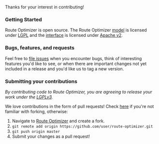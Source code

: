 Thanks for your interest in contributing!


### Getting Started

Route Optimizer is open source. The Route Optimizer [model](https://github.com/forio/route-optimizer/tree/master/model) is licensed under [LGPL](https://github.com/forio/route-optimizer/tree/master/LGPL_LICENSE.txt) and the [interface](https://github.com/forio/route-optimizer/tree/master/src) is licensed under [Apache v2](https://github.com/forio/route-optimizer/tree/master/Apache_LICENSE.txt). 


### Bugs, features, and requests
Feel free to [file issues](https://github.com/forio/route-optimizer/issues) when you encounter bugs, think of interesting features you'd like to see, or when there are important changes not yet included in a release and you'd like us to tag a new version.


### Submitting your contributions

*By contributing code to Route Optimizer, you are agreeing to release your work under the [LGPLv3](https://github.com/forio/route-optimizer/blob/master/LICENSE.txt).*

We love contributions in the form of pull requests! Check [here](https://help.github.com/articles/fork-a-repo) if you're not familiar with forking, otherwise:

1. Navigate to [Route Optimizer](https://github.com/forio/route-optimizer/) and create a fork.
2. `git remote add origin https://github.com/user/route-optimizer.git`
3. `git push origin master`
4. Submit your changes as a pull request!    
